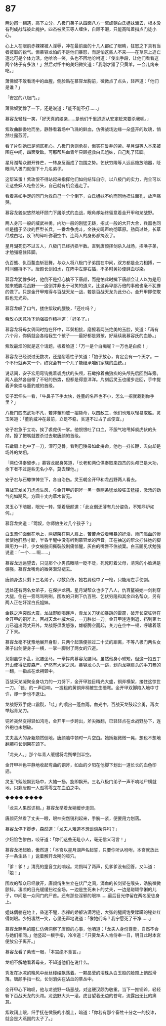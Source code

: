 # 87

两边甫一相遇，高下立分。八极门弟子从四面八方一窝蜂朝白氏姐妹涌去，根本没有列成战阵彼此掩护。四杰被灵玉等人缠住，自顾不暇，只能高叫着指点门徒小心。

心上人在眼前赤裸裸被人淫辱，冲在最前面的十几人都红了眼睛，狂怒之下真有当者披靡的锐气。但慕容龙怕的不是他们暴怒，而是怕这些人不来——在草原上追亡逐北可是个体力活。他哈哈一笑，头也不回地吩咐道：「使出手段，让他们看看这两个婊子有多浪！」然后对怀中的美妇微笑道：「我刚才猎了只黄羊，一会儿烤来吃。」

萧佛奴不敢看场中的血腥，侧脸贴在慕容龙胸前，微微点了点头，轻声道：「他们是谁？」

「安定的八极门。」

萧佛奴犹豫了一下，还是说道：「能不能不打……」

慕容龙轻轻一笑，「好天真的娘亲……是他们千里迢迢从安定赶来要杀我呢。」

紫玫曲膝委地而坐，静静看着场中飞溅的鲜血，仿佛战场边缘一朵盛开的玫瑰，悄然吐露芬芳。

看了片刻她已是彻底死心。八极门勇则勇矣，但实在鲁莽的紧。星月湖等人本来被围在中间，四面受敌。可那帮热血青年只顾拯救白氏姐妹，自己乱了阵脚。

星月湖帮众避开锋芒，一转身反而成了包围之势。乞伏穷隆等人远远施放暗器，眨眼间八极门就倒下十几名弟子。

这帮笨蛋！紫玫恨不得站起来指挥他们如何结阵自守。以八极门的实力，完全可以让这些妖人吃些苦头，自己就有机会逃走了。

看着亲如手足的同门为救自己一个个倒下，白氏姐妹不约而同地捂住面孔，放声痛哭。

慕容龙貌似悠然地环顾门下屠杀式的血战，眼角却始终留意着金开甲和龙战野。

两人身形一般的威武神勇，内功一般的刚猛无铸，招式一般的大开大合，兵器也同样是擅于坚攻的巨型长兵。一番龙争虎斗，金铁交鸣声响彻草原。劲风过处，长草尽成白地，疾飞的碎叶弥漫空中，连两人的身影都掩没了。

星月湖死伤不过五人，八极门已经折损半数。直到唐颜挥剑杀入战场，招唤子弟，才勉强稳住阵脚。

仇百熊、仇百鳌血斩狂舞，与众人将八极门子弟围在中间，双方都是全力相搏，一时间僵持不下。唐颜长剑如水，在阵中左穿右插，不多时黄衫便鲜血尽染。

慕容龙犹豫多时，他倒不是担心擒不下唐颜，而是怕此时擒下唐颜会让人以为是用她来威胁龙战野——这倒并非出于可笑的道义，比这再卑鄙万倍的事他也毫不犹豫的做了。只是金开甲难得与百战天龙一战，若是百战天龙为此分心，金开甲即使取胜也无光彩。

慕容龙叹了口气，搂住紫玫的腰肢，「还吐吗？」

紫玫心灰意冷下勉强振作精神道：「好多了。」

慕容龙将母女俩同时抱在怀中，耳鬓相接，磨擦着两张绝美的玉脸，笑道：「再有六个月，你俩就会各给我生个孩子——最好都是男孩，好延续我慕容氏的血脉。」

紫玫最烦的就是这个话题，板着脸道：「万一是个白痴呢？一万也是白痴！」

慕容龙已经说过无数次，还是耐着性子笑道：「娘子放心，肯定会有一个天才。一个不行就再来一个，终究会有一个儿子能继承咱们家族的血统。」

说话间，安子宏用弯钩挑着裘虎伏的头颅，石蠍拎着曲狼疾的头颅先后回到车旁。两人虽然各自带了不轻的伤势，但都是得意洋洋。片刻后灵玉也缓步走回，手中提着尹象崇与董豹威的首级。

安子宏伸头一看，「牛鼻子下手太快，姓董的名声也不小，怎么一招就栽到你手里？」

八极门四杰武功不凡，若非董豹威一招毙命，以四敌三，他们也难以轻易取胜。灵玉笑道：「董豹威冲在最前，立足不稳，贫道不过占了点便宜。」

安子宏急于立功，挨了裘虎伏一掌。他恨恨吐了口血，不服气地甩掉裘虎伏的头颅，擦了把嘴就要杀过去取唐颜的首级。

石蠍肩上也中了一刀，深可见骨。看到巴陵枭如此拼命，他也一抖长鞭，去向却是场外的龙朔。

「两位供奉留步。」慕容龙起身笑道，「长老和两位供奉取来四杰的头颅已是大功，余下者不过是些无名小卒，莫去理他。」

安子宏与石蠍悻悻坐下，各自治伤。灵玉朝金开甲和龙战野两人看去。

百战天龙关刀虎虎生风，与金开甲的铜斧一黑一黄两条猛龙般狂击猛撞，激汤的劲气宛如飓风，方圆十丈内草木皆无。

灵玉心下暗服，眼光一转，望着唐颜道：「此女倒还薄有几分姿色，不知鼎炉如何。」

慕容龙笑道：「莺奴，你师娘生过几个孩子？」

白玉莺仰面倒在地上，两腿架在男人肩上，苦苦承受着粗暴的奸淫，师门溅血的惨状使她肝肠寸断，半昏半醒中没有听到慕容龙的声音。正在抽送的帮众拧住她的脚踝用力一转，少女被股间撕裂般剧痛惊醒，灰白的嘴唇不住战栗。白玉鹂见状勉强说道：「一个……啊……」

慕容龙远远望去，只见那个小男孩眼睛一眨不眨，死死盯着父母，清秀的小脸满是倔强。慕容龙嘴角的微笑渐渐褪去。

唐颜身边只剩下三名弟子，尽数负伤，她右肩也中了一枪，只能用左手使剑。

远处还有两名女弟子，在保护龙朔。星月湖帮众也少了八人，仇百鳌被她一剑刺穿大腿，倒在一旁骂骂咧咧。围攻的只剩下仇百熊、乞伏穷隆和其余四名帮众，另有两人正在奸淫白氏姐妹。

金铁之声突然大震，龙战野剧喝连声，青龙关刀犹如暴跳的雷霆，破开长空狂劈在金开甲的铜斧上。百战天龙神威大振，一刀胜似一刀。金开甲连连倒退，挡到第七刀已退出两丈开外。龙战野须发怒张，雄躯腾空而起，关刀在空中一顿，呼啸着落了下来。

慕容龙毫不犹豫地展开身形，只两个起落便掠过二十丈的距离，不等八极门两名女弟子出剑便身子一横，一掌一脚封了两女的穴道。

龙朔虽惊不乱，沉腰坐马，一拳挥向慕容龙腰间。虽然他身小臂短，但这一招五丁开山使得法度森严，俨然有大家之风。慕容龙心头一跳，划向龙朔肩头的手刀蓦的一翻，一指点在龙朔颈中。

百战天龙凝聚全身功力的一刀劈下，金开甲独目精光大盛，铜斧横架，接住这惊世一刀。「铛」的一声巨响，一握粗的黄铜斧柄被生生砸弯。金开甲双脚陷入地中寸许，却一步也不退让。

龙战野双手虎口震裂，「哇」的喷出一蓬血雨。血光中，百战天龙鼓起余勇，再次举起青龙刀。

铜斧突然变得轻如鸿毛，金开甲一步跨出，斧尖微翻，已轻轻点在龙战野胁下，连外袍也未划破。

丈夫高大的身躯颓然倒地，唐颜脑中顿时一片空白。她娇躯微微一晃，想也不想地翻腕将长剑架在颈下。

「龙夫人。」那个年青人缓缓将龙朔举到半空。

金开甲神色平静地收起弯曲的铜斧，如血的夕阳在他脚下划出一道长长的血色印迹。

灵玉飞絮般飘到场中，大袖一扬，旋即飘开。三名八极门弟子一声不响地尸横就地，只剩唐颜一人孤零零立在血泊之中。

◆◆◆◆ ◆◆◆◆

「龙夫人果然识相。」慕容龙举着龙朔缓步走回。

唐颜茫然看了丈夫一眼，眼神突然锐利起来，手腕一紧，便要用力划落。

慕容龙停下脚步，森然道：「龙夫人难道不想谈谈条件吗？」

少妇脸色惨白，咬牙道：「你们这些无耻小人，毫无信义可言！」

慕容龙扬起脸，傲然道：「本宫以星月湖声名起誓，只要你听从吩咐，本宫就放此子一条生路！」说着解开龙朔的哑穴。

「爹！爹！」清亮的童音立刻响起。龙朔叫了两声，见爹爹没有回答，又叫道：「娘！」

围攻的帮众已经散开，唐颜俏生生立在伏尸之间，滴血的长剑架在喉头，皓腕微微颤抖。凄凉的目光缓缓扫过全场。一边是生死未卜的丈夫，一边是聪颖伶俐的儿子，中间是一众同门的尸首。还有那些淫邪的眼神……最后目光停留在两名爱徒身上。

姐妹俩躺在地上，昏迷不醒，赤裸的娇躯沾满污迹，大张的腿间饱受蹂躏的秘处红得刺眼。少妇凄然一笑，心里无声地说道：「像她们吗？我宁愿死了干净……」

慕容龙黝黑的瞳仁仿佛洞察了唐颜的心事，他哂道：「龙夫人身份尊贵，自然不会与她们相同。」他竖起一根手指，冷冷道：「只要龙夫人肯侍奉一日，明日此时本宫便放公子离开。」

慕容龙看了紫玫一眼，「本宫绝不食言。」

龙朔不解地看着母亲，不知道他们在说什么。

秀发在冰凉的晚风中丝丝缕缕飘荡着。一颗晶莹的泪珠从白玉般的脸颊上悄然滑落。唐颜手指一松，长剑消失在沾血的草丛中。

金开甲心下暗叹，他与龙战野一场恶战，对这硬汉颇为敬重。当下一推铜斧，轻轻斩下百战天龙的头颅。龙战野大头一滚，虎目望着无边的苍穹，流露出无比的痛意。

紫玫闭上眼，纤手抚在微鼓的小腹上，暗道：「你若有那个畜牲十分之一的狡诈，就会是大燕国的太子了。」

